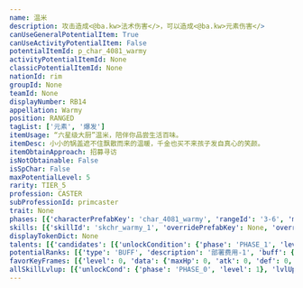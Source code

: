 ```yaml
---
name: 温米
description: 攻击造成<@ba.kw>法术伤害</>，可以造成<@ba.kw>元素伤害</>
canUseGeneralPotentialItem: True
canUseActivityPotentialItem: False
potentialItemId: p_char_4081_warmy
activityPotentialItemId: None
classicPotentialItemId: None
nationId: rim
groupId: None
teamId: None
displayNumber: RB14
appellation: Warmy
position: RANGED
tagList: ['元素', '爆发']
itemUsage: “六星级大厨”温米，陪伴你品尝生活百味。
itemDesc: 小小的锅盖遮不住飘散而来的温暖，千金也买不来孩子发自真心的笑颜。
itemObtainApproach: 招募寻访
isNotObtainable: False
isSpChar: False
maxPotentialLevel: 5
rarity: TIER_5
profession: CASTER
subProfessionId: primcaster
trait: None
phases: [{'characterPrefabKey': 'char_4081_warmy', 'rangeId': '3-6', 'maxLevel': 50, 'attributesKeyFrames': [{'level': 1, 'data': {'maxHp': 563, 'atk': 284, 'def': 42, 'magicResistance': 5.0, 'cost': 18, 'blockCnt': 1, 'moveSpeed': 1.0, 'attackSpeed': 100.0, 'baseAttackTime': 1.6, 'respawnTime': 70, 'hpRecoveryPerSec': 0.0, 'spRecoveryPerSec': 1.0, 'maxDeployCount': 1, 'maxDeckStackCnt': 0, 'tauntLevel': 0, 'massLevel': 0, 'baseForceLevel': 0, 'stunImmune': False, 'silenceImmune': False, 'sleepImmune': False, 'frozenImmune': False, 'levitateImmune': False, 'disarmedCombatImmune': False}}, {'level': 50, 'data': {'maxHp': 783, 'atk': 390, 'def': 64, 'magicResistance': 5.0, 'cost': 18, 'blockCnt': 1, 'moveSpeed': 1.0, 'attackSpeed': 100.0, 'baseAttackTime': 1.6, 'respawnTime': 70, 'hpRecoveryPerSec': 0.0, 'spRecoveryPerSec': 1.0, 'maxDeployCount': 1, 'maxDeckStackCnt': 0, 'tauntLevel': 0, 'massLevel': 0, 'baseForceLevel': 0, 'stunImmune': False, 'silenceImmune': False, 'sleepImmune': False, 'frozenImmune': False, 'levitateImmune': False, 'disarmedCombatImmune': False}}], 'evolveCost': None}, {'characterPrefabKey': 'char_4081_warmy', 'rangeId': '3-1', 'maxLevel': 70, 'attributesKeyFrames': [{'level': 1, 'data': {'maxHp': 783, 'atk': 390, 'def': 64, 'magicResistance': 10.0, 'cost': 20, 'blockCnt': 1, 'moveSpeed': 1.0, 'attackSpeed': 100.0, 'baseAttackTime': 1.6, 'respawnTime': 70, 'hpRecoveryPerSec': 0.0, 'spRecoveryPerSec': 1.0, 'maxDeployCount': 1, 'maxDeckStackCnt': 0, 'tauntLevel': 0, 'massLevel': 0, 'baseForceLevel': 0, 'stunImmune': False, 'silenceImmune': False, 'sleepImmune': False, 'frozenImmune': False, 'levitateImmune': False, 'disarmedCombatImmune': False}}, {'level': 70, 'data': {'maxHp': 1018, 'atk': 488, 'def': 87, 'magicResistance': 10.0, 'cost': 20, 'blockCnt': 1, 'moveSpeed': 1.0, 'attackSpeed': 100.0, 'baseAttackTime': 1.6, 'respawnTime': 70, 'hpRecoveryPerSec': 0.0, 'spRecoveryPerSec': 1.0, 'maxDeployCount': 1, 'maxDeckStackCnt': 0, 'tauntLevel': 0, 'massLevel': 0, 'baseForceLevel': 0, 'stunImmune': False, 'silenceImmune': False, 'sleepImmune': False, 'frozenImmune': False, 'levitateImmune': False, 'disarmedCombatImmune': False}}], 'evolveCost': [{'id': '3251', 'count': 4, 'type': 'MATERIAL'}, {'id': '30042', 'count': 4, 'type': 'MATERIAL'}, {'id': '30022', 'count': 3, 'type': 'MATERIAL'}]}, {'characterPrefabKey': 'char_4081_warmy', 'rangeId': '3-1', 'maxLevel': 80, 'attributesKeyFrames': [{'level': 1, 'data': {'maxHp': 1018, 'atk': 488, 'def': 87, 'magicResistance': 15.0, 'cost': 20, 'blockCnt': 1, 'moveSpeed': 1.0, 'attackSpeed': 100.0, 'baseAttackTime': 1.6, 'respawnTime': 70, 'hpRecoveryPerSec': 0.0, 'spRecoveryPerSec': 1.0, 'maxDeployCount': 1, 'maxDeckStackCnt': 0, 'tauntLevel': 0, 'massLevel': 0, 'baseForceLevel': 0, 'stunImmune': False, 'silenceImmune': False, 'sleepImmune': False, 'frozenImmune': False, 'levitateImmune': False, 'disarmedCombatImmune': False}}, {'level': 80, 'data': {'maxHp': 1358, 'atk': 581, 'def': 106, 'magicResistance': 15.0, 'cost': 20, 'blockCnt': 1, 'moveSpeed': 1.0, 'attackSpeed': 100.0, 'baseAttackTime': 1.6, 'respawnTime': 70, 'hpRecoveryPerSec': 0.0, 'spRecoveryPerSec': 1.0, 'maxDeployCount': 1, 'maxDeckStackCnt': 0, 'tauntLevel': 0, 'massLevel': 0, 'baseForceLevel': 0, 'stunImmune': False, 'silenceImmune': False, 'sleepImmune': False, 'frozenImmune': False, 'levitateImmune': False, 'disarmedCombatImmune': False}}], 'evolveCost': [{'id': '3253', 'count': 3, 'type': 'MATERIAL'}, {'id': '30094', 'count': 6, 'type': 'MATERIAL'}, {'id': '31033', 'count': 19, 'type': 'MATERIAL'}]}]
skills: [{'skillId': 'skchr_warmy_1', 'overridePrefabKey': None, 'overrideTokenKey': None, 'levelUpCostCond': [{'unlockCond': {'phase': 'PHASE_2', 'level': 1}, 'lvlUpTime': 28800, 'levelUpCost': [{'id': '3303', 'count': 5, 'type': 'MATERIAL'}, {'id': '31074', 'count': 3, 'type': 'MATERIAL'}, {'id': '31043', 'count': 3, 'type': 'MATERIAL'}]}, {'unlockCond': {'phase': 'PHASE_2', 'level': 1}, 'lvlUpTime': 57600, 'levelUpCost': [{'id': '3303', 'count': 6, 'type': 'MATERIAL'}, {'id': '31014', 'count': 3, 'type': 'MATERIAL'}, {'id': '30094', 'count': 6, 'type': 'MATERIAL'}]}, {'unlockCond': {'phase': 'PHASE_2', 'level': 1}, 'lvlUpTime': 86400, 'levelUpCost': [{'id': '3303', 'count': 10, 'type': 'MATERIAL'}, {'id': '30145', 'count': 4, 'type': 'MATERIAL'}, {'id': '30084', 'count': 3, 'type': 'MATERIAL'}]}], 'unlockCond': {'phase': 'PHASE_0', 'level': 1}}, {'skillId': 'skchr_warmy_2', 'overridePrefabKey': None, 'overrideTokenKey': None, 'levelUpCostCond': [{'unlockCond': {'phase': 'PHASE_2', 'level': 1}, 'lvlUpTime': 28800, 'levelUpCost': [{'id': '3303', 'count': 5, 'type': 'MATERIAL'}, {'id': '30044', 'count': 3, 'type': 'MATERIAL'}, {'id': '30083', 'count': 1, 'type': 'MATERIAL'}]}, {'unlockCond': {'phase': 'PHASE_2', 'level': 1}, 'lvlUpTime': 57600, 'levelUpCost': [{'id': '3303', 'count': 6, 'type': 'MATERIAL'}, {'id': '31084', 'count': 3, 'type': 'MATERIAL'}, {'id': '31074', 'count': 5, 'type': 'MATERIAL'}]}, {'unlockCond': {'phase': 'PHASE_2', 'level': 1}, 'lvlUpTime': 86400, 'levelUpCost': [{'id': '3303', 'count': 10, 'type': 'MATERIAL'}, {'id': '30155', 'count': 4, 'type': 'MATERIAL'}, {'id': '30064', 'count': 2, 'type': 'MATERIAL'}]}], 'unlockCond': {'phase': 'PHASE_1', 'level': 1}}]
displayTokenDict: None
talents: [{'candidates': [{'unlockCondition': {'phase': 'PHASE_1', 'level': 1}, 'requiredPotentialRank': 0, 'prefabKey': '1', 'name': '难免会溢锅', 'description': '攻击范围内的敌人<$ba.dt.burning2>灼燃损伤</>爆发开始时立即受到相当于攻击力200%的元素伤害', 'rangeId': None, 'blackboard': [{'key': 'ep_damage_scale', 'value': 2.0, 'valueStr': None}], 'tokenKey': None}, {'unlockCondition': {'phase': 'PHASE_1', 'level': 1}, 'requiredPotentialRank': 4, 'prefabKey': '1', 'name': '难免会溢锅', 'description': '攻击范围内的敌人<$ba.dt.burning2>灼燃损伤</>爆发开始时立即受到相当于攻击力220%<@ba.talpu>（+20%）</>的元素伤害', 'rangeId': None, 'blackboard': [{'key': 'ep_damage_scale', 'value': 2.2, 'valueStr': None}], 'tokenKey': None}, {'unlockCondition': {'phase': 'PHASE_2', 'level': 1}, 'requiredPotentialRank': 0, 'prefabKey': '1', 'name': '难免会溢锅', 'description': '攻击范围内的敌人<$ba.dt.burning2>灼燃损伤</>爆发开始时立即受到相当于攻击力300%的元素伤害', 'rangeId': None, 'blackboard': [{'key': 'ep_damage_scale', 'value': 3.0, 'valueStr': None}], 'tokenKey': None}, {'unlockCondition': {'phase': 'PHASE_2', 'level': 1}, 'requiredPotentialRank': 4, 'prefabKey': '1', 'name': '难免会溢锅', 'description': '攻击范围内的敌人<$ba.dt.burning2>灼燃损伤</>爆发开始时立即受到相当于攻击力320%<@ba.talpu>（+20%）</>的元素伤害', 'rangeId': None, 'blackboard': [{'key': 'ep_damage_scale', 'value': 3.2, 'valueStr': None}], 'tokenKey': None}]}]
potentialRanks: [{'type': 'BUFF', 'description': '部署费用-1', 'buff': {'attributes': {'abnormalFlags': None, 'abnormalImmunes': None, 'abnormalAntis': None, 'abnormalCombos': None, 'abnormalComboImmunes': None, 'attributeModifiers': [{'attributeType': 'COST', 'formulaItem': 'ADDITION', 'value': -1.0, 'loadFromBlackboard': False, 'fetchBaseValueFromSourceEntity': False}]}}, 'equivalentCost': None}, {'type': 'BUFF', 'description': '再部署时间-4秒', 'buff': {'attributes': {'abnormalFlags': None, 'abnormalImmunes': None, 'abnormalAntis': None, 'abnormalCombos': None, 'abnormalComboImmunes': None, 'attributeModifiers': [{'attributeType': 'RESPAWN_TIME', 'formulaItem': 'ADDITION', 'value': -4.0, 'loadFromBlackboard': False, 'fetchBaseValueFromSourceEntity': False}]}}, 'equivalentCost': None}, {'type': 'BUFF', 'description': '攻击力+25', 'buff': {'attributes': {'abnormalFlags': None, 'abnormalImmunes': None, 'abnormalAntis': None, 'abnormalCombos': None, 'abnormalComboImmunes': None, 'attributeModifiers': [{'attributeType': 'ATK', 'formulaItem': 'ADDITION', 'value': 25.0, 'loadFromBlackboard': False, 'fetchBaseValueFromSourceEntity': False}]}}, 'equivalentCost': None}, {'type': 'CUSTOM', 'description': '天赋效果增强', 'buff': None, 'equivalentCost': None}, {'type': 'BUFF', 'description': '部署费用-1', 'buff': {'attributes': {'abnormalFlags': None, 'abnormalImmunes': None, 'abnormalAntis': None, 'abnormalCombos': None, 'abnormalComboImmunes': None, 'attributeModifiers': [{'attributeType': 'COST', 'formulaItem': 'ADDITION', 'value': -1.0, 'loadFromBlackboard': False, 'fetchBaseValueFromSourceEntity': False}]}}, 'equivalentCost': None}]
favorKeyFrames: [{'level': 0, 'data': {'maxHp': 0, 'atk': 0, 'def': 0, 'magicResistance': 0.0, 'cost': 0, 'blockCnt': 0, 'moveSpeed': 0.0, 'attackSpeed': 0.0, 'baseAttackTime': 0.0, 'respawnTime': 0, 'hpRecoveryPerSec': 0.0, 'spRecoveryPerSec': 0.0, 'maxDeployCount': 0, 'maxDeckStackCnt': 0, 'tauntLevel': 0, 'massLevel': 0, 'baseForceLevel': 0, 'stunImmune': False, 'silenceImmune': False, 'sleepImmune': False, 'frozenImmune': False, 'levitateImmune': False, 'disarmedCombatImmune': False}}, {'level': 50, 'data': {'maxHp': 0, 'atk': 65, 'def': 0, 'magicResistance': 0.0, 'cost': 0, 'blockCnt': 0, 'moveSpeed': 0.0, 'attackSpeed': 0.0, 'baseAttackTime': 0.0, 'respawnTime': 0, 'hpRecoveryPerSec': 0.0, 'spRecoveryPerSec': 0.0, 'maxDeployCount': 0, 'maxDeckStackCnt': 0, 'tauntLevel': 0, 'massLevel': 0, 'baseForceLevel': 0, 'stunImmune': False, 'silenceImmune': False, 'sleepImmune': False, 'frozenImmune': False, 'levitateImmune': False, 'disarmedCombatImmune': False}}]
allSkillLvlup: [{'unlockCond': {'phase': 'PHASE_0', 'level': 1}, 'lvlUpCost': [{'id': '3301', 'count': 4, 'type': 'MATERIAL'}]}, {'unlockCond': {'phase': 'PHASE_0', 'level': 1}, 'lvlUpCost': [{'id': '3301', 'count': 4, 'type': 'MATERIAL'}, {'id': '30061', 'count': 4, 'type': 'MATERIAL'}]}, {'unlockCond': {'phase': 'PHASE_0', 'level': 1}, 'lvlUpCost': [{'id': '3302', 'count': 6, 'type': 'MATERIAL'}, {'id': '30012', 'count': 4, 'type': 'MATERIAL'}]}, {'unlockCond': {'phase': 'PHASE_1', 'level': 1}, 'lvlUpCost': [{'id': '3302', 'count': 6, 'type': 'MATERIAL'}, {'id': '30022', 'count': 5, 'type': 'MATERIAL'}]}, {'unlockCond': {'phase': 'PHASE_1', 'level': 1}, 'lvlUpCost': [{'id': '3302', 'count': 6, 'type': 'MATERIAL'}, {'id': '31063', 'count': 4, 'type': 'MATERIAL'}]}, {'unlockCond': {'phase': 'PHASE_1', 'level': 1}, 'lvlUpCost': [{'id': '3303', 'count': 6, 'type': 'MATERIAL'}, {'id': '30013', 'count': 3, 'type': 'MATERIAL'}, {'id': '31033', 'count': 4, 'type': 'MATERIAL'}]}]
---
```


